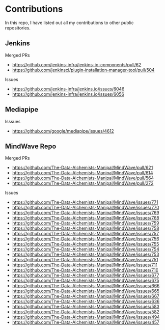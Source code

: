 # Contributions
In this repo, I have listed out all my contributions to other public repositories.

## Jenkins
Merged PRs
- https://github.com/jenkins-infra/jenkins-io-components/pull/62 
- https://github.com/jenkinsci/plugin-installation-manager-tool/pull/504 

Issues
- https://github.com/jenkins-infra/jenkins.io/issues/6046
- https://github.com/jenkins-infra/jenkins.io/issues/6056

## Mediapipe
Isssues
- https://github.com/google/mediapipe/issues/4612

## MindWave Repo
Merged PRs
- https://github.com/The-Data-Alchemists-Manipal/MindWave/pull/621
- https://github.com/The-Data-Alchemists-Manipal/MindWave/pull/614
- https://github.com/The-Data-Alchemists-Manipal/MindWave/pull/564
- https://github.com/The-Data-Alchemists-Manipal/MindWave/pull/272

Issues
- https://github.com/The-Data-Alchemists-Manipal/MindWave/issues/771
- https://github.com/The-Data-Alchemists-Manipal/MindWave/issues/770
- https://github.com/The-Data-Alchemists-Manipal/MindWave/issues/769
- https://github.com/The-Data-Alchemists-Manipal/MindWave/issues/768
- https://github.com/The-Data-Alchemists-Manipal/MindWave/issues/759
- https://github.com/The-Data-Alchemists-Manipal/MindWave/issues/758
- https://github.com/The-Data-Alchemists-Manipal/MindWave/issues/757
- https://github.com/The-Data-Alchemists-Manipal/MindWave/issues/756
- https://github.com/The-Data-Alchemists-Manipal/MindWave/issues/755
- https://github.com/The-Data-Alchemists-Manipal/MindWave/issues/754
- https://github.com/The-Data-Alchemists-Manipal/MindWave/issues/753
- https://github.com/The-Data-Alchemists-Manipal/MindWave/issues/751
- https://github.com/The-Data-Alchemists-Manipal/MindWave/issues/711
- https://github.com/The-Data-Alchemists-Manipal/MindWave/issues/710
- https://github.com/The-Data-Alchemists-Manipal/MindWave/issues/677
- https://github.com/The-Data-Alchemists-Manipal/MindWave/issues/675
- https://github.com/The-Data-Alchemists-Manipal/MindWave/issues/666
- https://github.com/The-Data-Alchemists-Manipal/MindWave/issues/665
- https://github.com/The-Data-Alchemists-Manipal/MindWave/issues/667
- https://github.com/The-Data-Alchemists-Manipal/MindWave/issues/636
- https://github.com/The-Data-Alchemists-Manipal/MindWave/issues/583
- https://github.com/The-Data-Alchemists-Manipal/MindWave/issues/582
- https://github.com/The-Data-Alchemists-Manipal/MindWave/issues/494
- https://github.com/The-Data-Alchemists-Manipal/MindWave/issues/457























